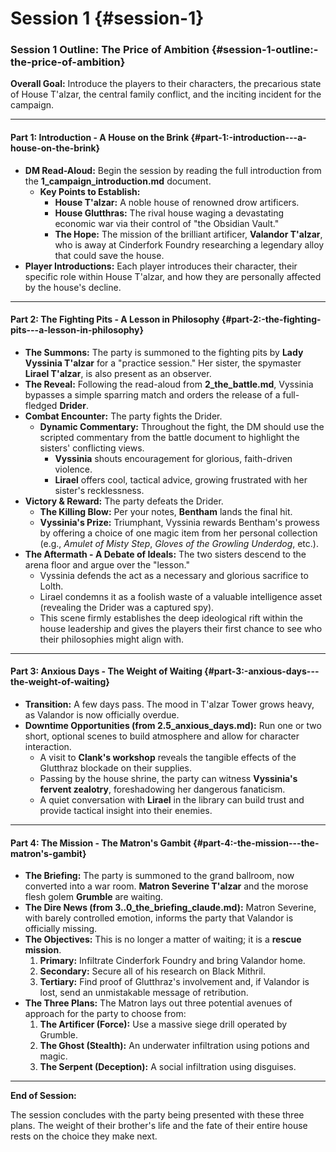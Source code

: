 # Session 1 {#session-1}

### **Session 1 Outline: The Price of Ambition** {#session-1-outline:-the-price-of-ambition}

**Overall Goal:** Introduce the players to their characters, the precarious state of House T'alzar, the central family conflict, and the inciting incident for the campaign.

---

#### **Part 1: Introduction \- A House on the Brink** {#part-1:-introduction---a-house-on-the-brink}

* **DM Read-Aloud:** Begin the session by reading the full introduction from the **1\_campaign\_introduction.md** document.  
  * **Key Points to Establish:**  
    * **House T'alzar:** A noble house of renowned drow artificers.  
    * **House Glutthras:** The rival house waging a devastating economic war via their control of "the Obsidian Vault."  
    * **The Hope:** The mission of the brilliant artificer, **Valandor T'alzar**, who is away at Cinderfork Foundry researching a legendary alloy that could save the house.  
* **Player Introductions:** Each player introduces their character, their specific role within House T'alzar, and how they are personally affected by the house's decline.

---

#### **Part 2: The Fighting Pits \- A Lesson in Philosophy** {#part-2:-the-fighting-pits---a-lesson-in-philosophy}

* **The Summons:** The party is summoned to the fighting pits by **Lady Vyssinia T'alzar** for a "practice session." Her sister, the spymaster **Lirael T'alzar**, is also present as an observer.  
* **The Reveal:** Following the read-aloud from **2\_the\_battle.md**, Vyssinia bypasses a simple sparring match and orders the release of a full-fledged **Drider**.  
* **Combat Encounter:** The party fights the Drider.  
  * **Dynamic Commentary:** Throughout the fight, the DM should use the scripted commentary from the battle document to highlight the sisters' conflicting views.  
    * **Vyssinia** shouts encouragement for glorious, faith-driven violence.  
    * **Lirael** offers cool, tactical advice, growing frustrated with her sister's recklessness.  
* **Victory & Reward:** The party defeats the Drider.  
  * **The Killing Blow:** Per your notes, **Bentham** lands the final hit.  
  * **Vyssinia's Prize:** Triumphant, Vyssinia rewards Bentham's prowess by offering a choice of one magic item from her personal collection (e.g., *Amulet of Misty Step*, *Gloves of the Growling Underdog*, etc.).  
* **The Aftermath \- A Debate of Ideals:** The two sisters descend to the arena floor and argue over the "lesson."  
  * Vyssinia defends the act as a necessary and glorious sacrifice to Lolth.  
  * Lirael condemns it as a foolish waste of a valuable intelligence asset (revealing the Drider was a captured spy).  
  * This scene firmly establishes the deep ideological rift within the house leadership and gives the players their first chance to see who their philosophies might align with.

---

#### **Part 3: Anxious Days \- The Weight of Waiting** {#part-3:-anxious-days---the-weight-of-waiting}

* **Transition:** A few days pass. The mood in T'alzar Tower grows heavy, as Valandor is now officially overdue.  
* **Downtime Opportunities (from 2.5\_anxious\_days.md):** Run one or two short, optional scenes to build atmosphere and allow for character interaction.  
  * A visit to **Clank's workshop** reveals the tangible effects of the Glutthraz blockade on their supplies.  
  * Passing by the house shrine, the party can witness **Vyssinia's fervent zealotry**, foreshadowing her dangerous fanaticism.  
  * A quiet conversation with **Lirael** in the library can build trust and provide tactical insight into their enemies.

---

#### **Part 4: The Mission \- The Matron's Gambit** {#part-4:-the-mission---the-matron's-gambit}

* **The Briefing:** The party is summoned to the grand ballroom, now converted into a war room. **Matron Severine T'alzar** and the morose flesh golem **Grumble** are waiting.  
* **The Dire News (from 3..0\_the\_briefing\_claude.md):** Matron Severine, with barely controlled emotion, informs the party that Valandor is officially missing.  
* **The Objectives:** This is no longer a matter of waiting; it is a **rescue mission**.  
  1. **Primary:** Infiltrate Cinderfork Foundry and bring Valandor home.  
  2. **Secondary:** Secure all of his research on Black Mithril.  
  3. **Tertiary:** Find proof of Glutthraz's involvement and, if Valandor is lost, send an unmistakable message of retribution.  
* **The Three Plans:** The Matron lays out three potential avenues of approach for the party to choose from:  
  1. **The Artificer (Force):** Use a massive siege drill operated by Grumble.  
  2. **The Ghost (Stealth):** An underwater infiltration using potions and magic.  
  3. **The Serpent (Deception):** A social infiltration using disguises.

---

**End of Session:**

The session concludes with the party being presented with these three plans. The weight of their brother's life and the fate of their entire house rests on the choice they make next.
